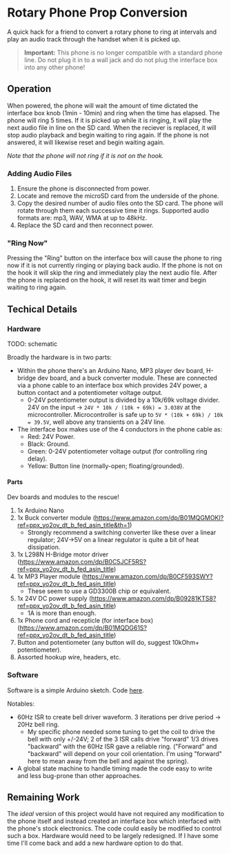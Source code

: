 # Rotary Phone Prop Conversion

A quick hack for a friend to convert a rotary phone to ring at intervals and play an audio track through the handset when it is picked up.

> **Important:** This phone is no longer compatible with a standard phone line. Do not plug it in to a wall jack and do not plug the interface box into any other phone!

## Operation

When powered, the phone will wait the amount of time dictated the interface box knob (1min - 10min) and ring when the time has elapsed. The phone will ring 5 times. If it is picked up while it is ringing, it will play the next audio file in line on the SD card. When the reciever is replaced, it will stop audio playback and begin waiting to ring again. If the phone is not answered, it will likewise reset and begin waiting again.

*Note that the phone will not ring if it is not on the hook.*

### Adding Audio Files

1. Ensure the phone is disconnected from power.
1. Locate and remove the microSD card from the underside of the phone.
1. Copy the desired number of audio files onto the SD card. The phone will rotate through them each successive time it rings. Supported audio formats are: mp3, WAV, WMA at up to 48kHz.
1. Replace the SD card and then reconnect power.

### "Ring Now"

Pressing the "Ring" button on the interface box will cause the phone to ring now if it is not currently ringing or playing back audio. If the phone is not on the hook it will skip the ring and immediately play the next audio file. After the phone is replaced on the hook, it will reset its wait timer and begin waiting to ring again.

## Techical Details

### Hardware

TODO: schematic

Broadly the hardware is in two parts:

- Within the phone there's an Arduino Nano, MP3 player dev board, H-bridge dev board, and a buck converter module. These are connected via a phone cable to an interface box which provides 24V power, a button contact and a potentiometer voltage output.
  - 0-24V potentiometer output is divided by a 10k/69k voltage divider. 24V on the input -> `24V * 10k / (10k + 69k) = 3.038V` at the microcontroller. Microcontroller is safe up to `5V * (10k + 69k) / 10k = 39.5V`, well above any transients on a 24V line.
- The interface box makes use of the 4 conductors in the phone cable as:
  - Red: 24V Power.
  - Black: Ground.
  - Green: 0-24V potentiometer voltage output (for controlling ring delay).
  - Yellow: Button line (normally-open; floating/grounded).

#### Parts

Dev boards and modules to the rescue!

1. 1x Arduino Nano
1. 1x Buck converter module (https://www.amazon.com/dp/B01MQGMOKI?ref=ppx_yo2ov_dt_b_fed_asin_title&th=1)
    - Strongly recommend a switching converter like these over a linear regulator; 24V->5V on a linear regulator is quite a bit of heat dissipation.
1. 1x L298N H-Bridge motor driver (https://www.amazon.com/dp/B0C5JCF5RS?ref=ppx_yo2ov_dt_b_fed_asin_title)
1. 1x MP3 Player module (https://www.amazon.com/dp/B0CF593SWY?ref=ppx_yo2ov_dt_b_fed_asin_title)
    - These seem to use a GD3300B chip or equivalent.
1. 1x 24V DC power supply (https://www.amazon.com/dp/B09281KTS8?ref=ppx_yo2ov_dt_b_fed_asin_title)
    - 1A is more than enough.
1. 1x Phone cord and recepticle (for interface box) (https://www.amazon.com/dp/B01MQDG61S?ref=ppx_yo2ov_dt_b_fed_asin_title)
1. Button and potentiometer (any button will do, suggest 10kOhm+ potentiometer).
1. Assorted hookup wire, headers, etc.

### Software

Software is a simple Arduino sketch. Code [here](./new-old-phone/new-old-phone.ino).

Notables:

- 60Hz ISR to create bell driver waveform. 3 iterations per drive period -> 20Hz bell ring.
  - My specific phone needed some tuning to get the coil to drive the bell with only +/-24V; 2 of the 3 ISR calls drive "forward" 1/3 drives "backward" with the 60Hz ISR gave a reliable ring. ("Forward" and "backward" will depend on your coil orientation. I'm using "forward" here to mean away from the bell and against the spring).
- A global state machine to handle timing made the code easy to write and less bug-prone than other approaches.

## Remaining Work

The *ideal* version of this project would have not required any modification to the phone itself and instead created an interface box which interfaced with the phone's stock electronics. The code could easily be modified to control such a box. Hardware would need to be largely redesigned. If I have some time I'll come back and add a new hardware option to do that.
